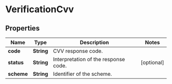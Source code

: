 
# VerificationCvv

## Properties
Name | Type | Description | Notes
------------ | ------------- | ------------- | -------------
**code** | **String** | CVV response code. | 
**status** | **String** | Interpretation of the response code. |  [optional]
**scheme** | **String** | Identifier of the scheme. | 



